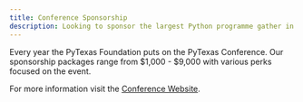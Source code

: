 ```yaml
---
title: Conference Sponsorship
description: Looking to sponsor the largest Python programme gather in Texas? Check out our prospectus and sponsor the PyTexas Conference.
---
```


Every year the PyTexas Foundation puts on the PyTexas Conference. Our sponsorship
packages range from $1,000 - $9,000 with various perks focused on the event. 

For more information visit the [Conference Website](https://www.pytexas.org/2025/sponsors/sponsor-us/).